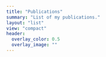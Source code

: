 ```yaml
---
title: "Publications"
summary: "List of my publications."
layout: "list"
view: "compact"
header:
  overlay_color: 0.5
  overlay_image: ""
---
```


